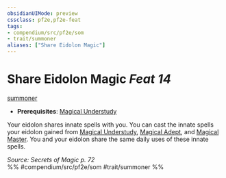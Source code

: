 ```yaml
---
obsidianUIMode: preview
cssclass: pf2e,pf2e-feat
tags:
- compendium/src/pf2e/som
- trait/summoner
aliases: ["Share Eidolon Magic"]
---
```

# Share Eidolon Magic  *Feat 14*  
[summoner](Reference/Rules/Traits/summoner-som.md "Summoner Class Trait")  

- **Prerequisites**: [Magical Understudy](magical-understudy-som.md)

Your eidolon shares innate spells with you. You can cast the innate spells your eidolon gained from [Magical Understudy](magical-understudy-som.md), [Magical Adept](magical-adept-som.md), and [Magical Master](magical-master-som.md). You and your eidolon share the same daily uses of these innate spells.

*Source: Secrets of Magic p. 72*  
%% #compendium/src/pf2e/som #trait/summoner %%